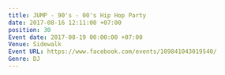 ```yaml
---
title: JUMP - 90's - 00's Hip Hop Party
date: 2017-08-16 12:11:00 +07:00
position: 30
Event date: 2017-08-19 00:00:00 +07:00
Venue: Sidewalk
Event URL: https://www.facebook.com/events/109841043019540/
Genre: DJ
---
```


